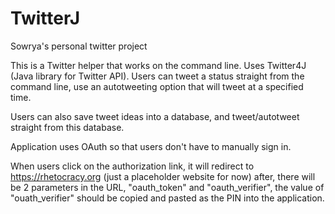 # TwitterJ
Sowrya's personal twitter project

This is a Twitter helper that works on the command line. Uses Twitter4J (Java library for Twitter API). 
Users can tweet a status straight from the command line, use an autotweeting option that will tweet at a specified time. 

Users can also save tweet ideas into a database, and tweet/autotweet straight from this database. 

Application uses OAuth so that users don't have to manually sign in. 

When users click on the authorization link, it will redirect to https://rhetocracy.org (just a placeholder website for now) after, there will be 2 parameters in the URL, "oauth_token" and "oauth_verifier", the value of "ouath_verifier" should be copied and pasted as the PIN into the application. 
